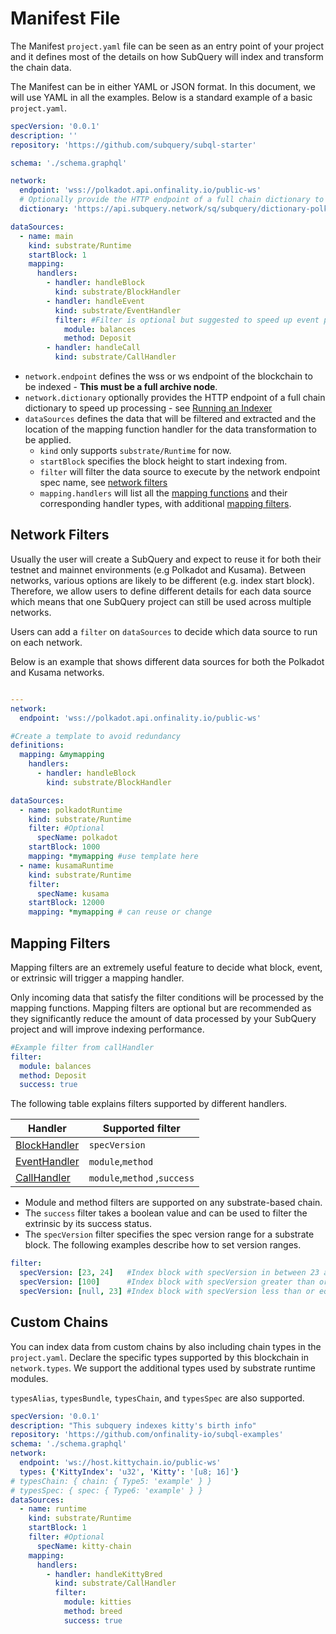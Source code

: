 # Manifest File

The Manifest `project.yaml` file can be seen as an entry point of your project and it defines most of the details on how SubQuery will index and transform the chain data.

The Manifest can be in either YAML or JSON format. In this document, we will use YAML in all the examples. Below is a standard example of a basic `project.yaml`.

```yml
specVersion: '0.0.1'
description: ''
repository: 'https://github.com/subquery/subql-starter'

schema: './schema.graphql'

network:
  endpoint: 'wss://polkadot.api.onfinality.io/public-ws'
  # Optionally provide the HTTP endpoint of a full chain dictionary to speed up processing
  dictionary: 'https://api.subquery.network/sq/subquery/dictionary-polkadot'

dataSources:
  - name: main
    kind: substrate/Runtime
    startBlock: 1
    mapping:
      handlers:
        - handler: handleBlock
          kind: substrate/BlockHandler
        - handler: handleEvent
          kind: substrate/EventHandler
          filter: #Filter is optional but suggested to speed up event processing
            module: balances
            method: Deposit
        - handler: handleCall
          kind: substrate/CallHandler
```

- `network.endpoint` defines the wss or ws endpoint of the blockchain to be indexed - **This must be a full archive node**.
- `network.dictionary` optionally provides the HTTP endpoint of a full chain dictionary to speed up processing - see [Running an Indexer](../run/run.md#using-a-dictionary)
- `dataSources` defines the data that will be filtered and extracted and the location of the mapping function handler for the data transformation to be applied.
  - `kind` only supports `substrate/Runtime` for now.
  - `startBlock` specifies the block height to start indexing from.
  - `filter` will filter the data source to execute by the network endpoint spec name, see [network filters](#network-filters)
  - `mapping.handlers` will list all the [mapping functions](./mapping.md) and their corresponding handler types, with additional [mapping filters](#mapping-filters).

## Network Filters

Usually the user will create a SubQuery and expect to reuse it for both their testnet and mainnet environments (e.g Polkadot and Kusama). Between networks, various options are likely to be different (e.g. index start block). Therefore, we allow users to define different details for each data source which means that one SubQuery project can still be used across multiple networks.

Users can add a `filter` on `dataSources` to decide which data source to run on each network.

Below is an example that shows different data sources for both the Polkadot and Kusama networks.

```yaml

---
network:
  endpoint: 'wss://polkadot.api.onfinality.io/public-ws'

#Create a template to avoid redundancy
definitions:
  mapping: &mymapping
    handlers:
      - handler: handleBlock
        kind: substrate/BlockHandler

dataSources:
  - name: polkadotRuntime
    kind: substrate/Runtime
    filter: #Optional
      specName: polkadot
    startBlock: 1000
    mapping: *mymapping #use template here
  - name: kusamaRuntime
    kind: substrate/Runtime
    filter:
      specName: kusama
    startBlock: 12000
    mapping: *mymapping # can reuse or change
```

## Mapping Filters

Mapping filters are an extremely useful feature to decide what block, event, or extrinsic will trigger a mapping handler.

Only incoming data that satisfy the filter conditions will be processed by the mapping functions. Mapping filters are optional but are recommended as they significantly reduce the amount of data processed by your SubQuery project and will improve indexing performance.

```yaml
#Example filter from callHandler
filter:
  module: balances
  method: Deposit
  success: true
```

The following table explains filters supported by different handlers.

| Handler                                    | Supported filter             |
| ------------------------------------------ | ---------------------------- |
| [BlockHandler](./mapping.md#block-handler) | `specVersion`                |
| [EventHandler](./mapping.md#event-handler) | `module`,`method`            |
| [CallHandler](./mapping.md#call-handler)   | `module`,`method` ,`success` |

- Module and method filters are supported on any substrate-based chain.
- The `success` filter takes a boolean value and can be used to filter the extrinsic by its success status.
- The `specVersion` filter specifies the spec version range for a substrate block. The following examples describe how to set version ranges.

```yaml
filter:
  specVersion: [23, 24]   #Index block with specVersion in between 23 and 24 (inclusive).
  specVersion: [100]      #Index block with specVersion greater than or equal 100.
  specVersion: [null, 23] #Index block with specVersion less than or equal 23.
```

## Custom Chains

You can index data from custom chains by also including chain types in the `project.yaml`. Declare the specific types supported by this blockchain in `network.types`. We support the additional types used by substrate runtime modules.

`typesAlias`, `typesBundle`, `typesChain`, and `typesSpec` are also supported.

```yml
specVersion: '0.0.1'
description: "This subquery indexes kitty's birth info"
repository: 'https://github.com/onfinality-io/subql-examples'
schema: './schema.graphql'
network:
  endpoint: 'ws://host.kittychain.io/public-ws'
  types: {'KittyIndex': 'u32', 'Kitty': '[u8; 16]'}
# typesChain: { chain: { Type5: 'example' } }
# typesSpec: { spec: { Type6: 'example' } }
dataSources:
  - name: runtime
    kind: substrate/Runtime
    startBlock: 1
    filter: #Optional
      specName: kitty-chain
    mapping:
      handlers:
        - handler: handleKittyBred
          kind: substrate/CallHandler
          filter:
            module: kitties
            method: breed
            success: true
```

